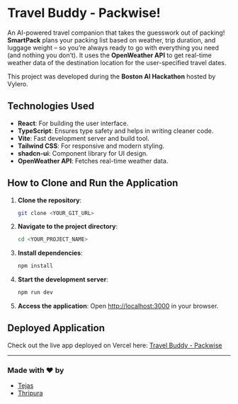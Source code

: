 # Travel Buddy - Packwise!

An AI-powered travel companion that takes the guesswork out of packing! **SmartPack** plans your packing list based on weather, trip duration, and luggage weight – so you’re always ready to go with everything you need (and nothing you don’t). It uses the **OpenWeather API** to get real-time weather data of the destination location for the user-specified travel dates. 

This project was developed during the **Boston AI Hackathon** hosted by Vylero.

## Technologies Used

- **React**: For building the user interface.
- **TypeScript**: Ensures type safety and helps in writing cleaner code.
- **Vite**: Fast development server and build tool.
- **Tailwind CSS**: For responsive and modern styling.
- **shadcn-ui**: Component library for UI design.
- **OpenWeather API**: Fetches real-time weather data.

## How to Clone and Run the Application

1. **Clone the repository**:
   ```bash
   git clone <YOUR_GIT_URL>
   ```
   
2. **Navigate to the project directory**:
   ```bash
   cd <YOUR_PROJECT_NAME>
   ```

3. **Install dependencies**:
   ```bash
   npm install
   ```

4. **Start the development server**:
   ```bash
   npm run dev
   ```

5. **Access the application**:
   Open [http://localhost:3000](http://localhost:3000) in your browser.

## Deployed Application

Check out the live app deployed on Vercel here: [Travel Buddy - Packwise](https://travel-buddy-packwise-final.vercel.app)

---

### Made with ❤️ by 
- [Tejas](https://github.com/Tejas-3098)  
- [Thripura](https://github.com/Thripura24)
